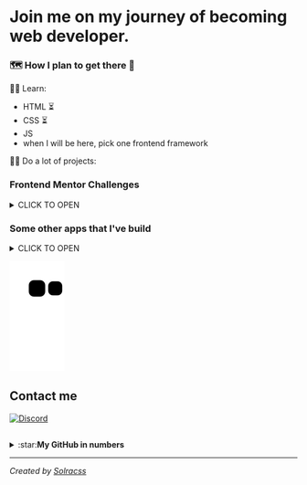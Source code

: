 # Join me on my journey of becoming web developer.

### :world_map: How I plan to get there :bicyclist:

:man_student: Learn:
- HTML :hourglass_flowing_sand:
- CSS :hourglass_flowing_sand:
- JS
- when I will be here, pick one frontend framework

:weight_lifting_man: Do a lot of projects:

### Frontend Mentor Challenges

<details>
<summary>CLICK TO OPEN</summary>

- [Result summary component](https://github.com/solracss/fem-results-summary-component)
- [3 column preview card](https://github.com/solracss/fem-3-collumn-preview-card)
- [Stats preview card](https://github.com/solracss/fem-stats-preview-card)
- [Single price grid](https://github.com/solracss/fem-single-price-component)
- [Huddle landing page](https://github.com/solracss/FrontendMentor-Huddle-landing-page-with-single-introductory-section)
- [Order Summary](https://github.com/solracss/FrontendMentor-order-summary)
- [Profile card](https://github.com/solracss/FrontendMentor-profile-card)
- [Product preview](https://github.com/solracss/FrontendMentor-product-preview-card)
- [NFT Card](https://github.com/solracss/FrontendMentor-nft-card)
- [QR Component](https://github.com/solracss/FrontendMentor-QR-component)

</details>

### Some other apps that I've build

<details>
<summary>CLICK TO OPEN</summary>
 
- C#
  - [PhoneBook](https://github.com/solracss/Phonebook#phonebook-app) console app to practice basics of C#
  - [Reservation API](https://github.com/solracss/reservation-api#reservation-api) .NET CORE web API, login&make reservation


</details>

![Snake animation](https://github.com/solracss/solracss/blob/output/github-contribution-grid-snake.svg)

## Contact me

[![Discord](https://img.shields.io/badge/Contact-C4rlos%239278-blue?label=Discord&logo=discord&logoColor=ffffff)](https://discordapp.com/users/781484299098390529/)

##

<details>
<summary>:star:<b>My GitHub in numbers</b></summary><br/>

[![Top Langs-Dark](https://github-readme-stats.vercel.app/api/top-langs/?username=solracss&count_private=true&layout=compact&theme=dark#gh-dark-mode-only)](https://github.com/anuraghazra/github-readme-stats)<br/>
[![Top Langs-Light](https://github-readme-stats.vercel.app/api/top-langs/?username=solracss&count_private=true&layout=compact&theme=default#gh-light-mode-only)](https://github.com/anuraghazra/github-readme-stats#gh-light-mode-only)<br/>
![](https://komarev.com/ghpvc/?username=solracss&style=flat&label=Profile+Views&color=grey)

</details>

---

_Created by [Solracss](https://github.com/solracss)_
